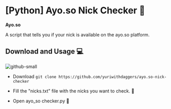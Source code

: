 # [Python] Ayo.so Nick Checker 🔌
**Ayo.so**

A script that tells you if your nick is available on the ayo.so platform.
## Download and Usage 💻 

![github-small]([https://i.imgur.com/uTTAXfa.png](https://cdn.discordapp.com/attachments/872069907892805682/1028270992696549386/Screenshot_1.png))


- Download `git clone https://github.com/yuriwithdaggers/ayo.so-nick-checker`

- Fill the "nicks.txt" file with the nicks you want to check. 💬

- Open ayo_so checker.py 🤍

